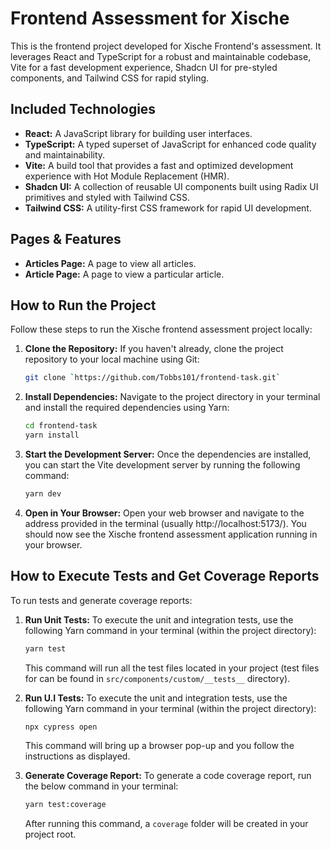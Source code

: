 # Frontend Assessment for Xische

This is the frontend project developed for Xische Frontend's assessment. It leverages React and TypeScript for a robust and maintainable codebase, Vite for a fast development experience, Shadcn UI for pre-styled components, and Tailwind CSS for rapid styling.

## Included Technologies

- **React:** A JavaScript library for building user interfaces.
- **TypeScript:** A typed superset of JavaScript for enhanced code quality and maintainability.
- **Vite:** A build tool that provides a fast and optimized development experience with Hot Module Replacement (HMR).
- **Shadcn UI:** A collection of reusable UI components built using Radix UI primitives and styled with Tailwind CSS.
- **Tailwind CSS:** A utility-first CSS framework for rapid UI development.

## Pages & Features

- **Articles Page:** A page to view all articles.
- **Article Page:** A page to view a particular article.

## How to Run the Project

Follow these steps to run the Xische frontend assessment project locally:

1.  **Clone the Repository:** If you haven't already, clone the project repository to your local machine using Git:

    ```bash
    git clone `https://github.com/Tobbs101/frontend-task.git`
    ```

2.  **Install Dependencies:** Navigate to the project directory in your terminal and install the required dependencies using Yarn:

    ```bash
    cd frontend-task
    yarn install
    ```

3.  **Start the Development Server:** Once the dependencies are installed, you can start the Vite development server by running the following command:

    ```bash
    yarn dev
    ```

4.  **Open in Your Browser:** Open your web browser and navigate to the address provided in the terminal (usually http://localhost:5173/). You should now see the Xische frontend assessment application running in your browser.

## How to Execute Tests and Get Coverage Reports

To run tests and generate coverage reports:

1.  **Run Unit Tests:** To execute the unit and integration tests, use the following Yarn command in your terminal (within the project directory):

    ```bash
    yarn test
    ```

    This command will run all the test files located in your project (test files for can be found in `src/components/custom/__tests__` directory).

2.  **Run U.I Tests:** To execute the unit and integration tests, use the following Yarn command in your terminal (within the project directory):

    ```bash
    npx cypress open
    ```

    This command will bring up a browser pop-up and you follow the instructions as displayed.

3.  **Generate Coverage Report:** To generate a code coverage report, run the below command in your terminal:

    ```bash
    yarn test:coverage
    ```

    After running this command, a `coverage` folder will be created in your project root.
